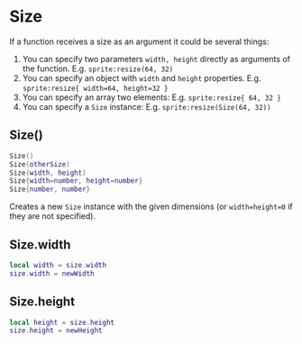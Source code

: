 # Size

If a function receives a size as an argument it could be several things:

1. You can specify two parameters `width, height` directly as
   arguments of the function.
   E.g. `sprite:resize(64, 32)`
1. You can specify an object with `width` and `height` properties.
   E.g. `sprite:resize{ width=64, height=32 }`
1. You can specify an array two elements:
   E.g. `sprite:resize{ 64, 32 }`
1. You can specify a `Size` instance:
   E.g. `sprite:resize(Size(64, 32))`

## Size()

```lua
Size()
Size(otherSize)
Size(width, height)
Size{width=number, height=number}
Size{number, number}
```

Creates a new `Size` instance with the given dimensions (or
`width=height=0` if they are not specified).

## Size.width

```lua
local width = size.width
size.width = newWidth
```

## Size.height

```lua
local height = size.height
size.height = newHeight
```
